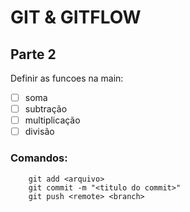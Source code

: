 # GIT & GITFLOW

## Parte 2 
Definir as funcoes na main:
- [ ] soma
- [ ] subtração
- [ ] multiplicação
- [ ] divisão

### Comandos:
```
    git add <arquivo>
    git commit -m "<titulo do commit>"
    git push <remote> <branch>
```
